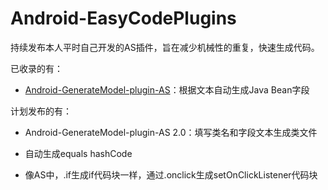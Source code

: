 # Android-EasyCodePlugins
持续发布本人平时自己开发的AS插件，旨在减少机械性的重复，快速生成代码。

已收录的有：
 - [Android-GenerateModel-plugin-AS](https://github.com/unclepizza/Android-GenerateModel-plugin-AS)：根据文本自动生成Java Bean字段


计划发布的有：

 - Android-GenerateModel-plugin-AS 2.0：填写类名和字段文本生成类文件

 - 自动生成equals hashCode

 - 像AS中，.if生成if代码块一样，通过.onclick生成setOnClickListener代码块